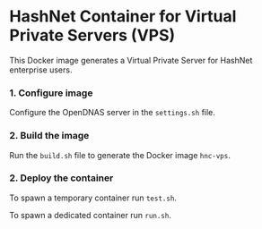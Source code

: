 # HashNet Container for Virtual Private Servers (VPS)

This Docker image generates a Virtual Private Server for HashNet enterprise users.

### 1. Configure image

Configure the OpenDNAS server in the `settings.sh` file.

### 2. Build the image

Run the `build.sh` file to generate the Docker image `hnc-vps`.

### 2. Deploy the container

To spawn a temporary container run `test.sh`.

To spawn a dedicated container run `run.sh`.

